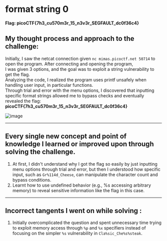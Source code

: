 # format string 0
**Flag: picoCTF{7h3_cu570m3r_15_n3v3r_SEGFAULT_dc0f36c4}**
## My thought process and approach to the challenge:
Initially, I saw the netcat connection given `nc mimas.picoctf.net 50714` to open the program. After connecting and opening the program,        
I was given 3 options, and the goal was to exploit a string vulnerability to get the flag.           
Analyzing the code, I realized the program uses printf unsafely when handling user input, in particular functions.      
Through trial and error with the menu options, I discovered that inputting specific format strings allowed me to bypass checks and eventually revealed the flag: 
**picoCTF{7h3_cu570m3r_15_n3v3r_SEGFAULT_dc0f36c4}**

![image](https://github.com/user-attachments/assets/3f91fb5d-d6d9-439f-9254-cfc9d17c568c)

---

## Every single new concept and point of knowledge I learned or improved upon through solving the challenge.          
1. At first, I didn't understand why I got the flag so easily by just inputting menu options through trial and error, but then I understood how specific input, such as `Gr%114d_Cheese`, can manipulate the character count and bypass conditions.                     
2. Learnt how to use undefined behavior (e.g., %s accessing arbitrary memory) to reveal sensitive information like the flag in this case.        

---

##  Incorrect tangents I went on while solving :
1. Initially overcomplicated the question and spent unnecessary time trying to exploit memory access through `%p` and `%x` specifiers instead of focusing on the simpler `%s` vulnerability in `Cla%sic_Che%s%steak`.       
